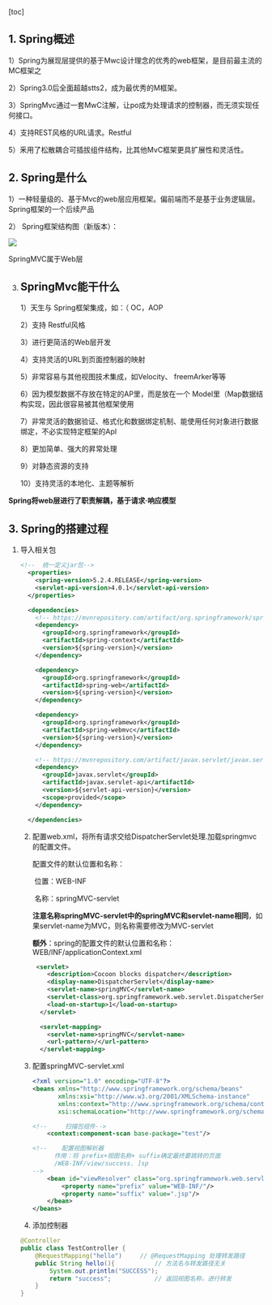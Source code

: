 [toc]

## 1. Spring概述

1）Spring为展现层提供的基于Mwc设计理念的优秀的web框架，是目前最主流的MC框架之

2）Spring3.0后全面超越stts2，成为最优秀的M框架。

3）SpringMvc通过一套MwC注解，让po成为处理请求的控制器，而无须实现任何接口。

4）支持REST风格的URL请求。Restful

5）釆用了松散耦合可插拔组件结构，比其他MvC框架更具扩展性和灵活性。

## 2. Spring是什么

1）一种轻量级的、基于Mvc的web层应用框架。偏前端而不是基于业务逻辑层。 Spring框架的一个后续产品

2） Spring框架结构图（新版本）：

![](https://pic.downk.cc/item/5e8d9748504f4bcb04252cfc.png)

SpringMVC属于Web层

3. ## SpringMvc能干什么

   1）天生与 Spring框架集成，如：（ OC，AOP

   2）支持 Restful风格

   3）进行更简洁的Web层开发

   4）支持灵活的URL到页面控制器的映射

   5）非常容易与其他视图技术集成，如Velocity、 freemArker等等

   6）因为模型数据不存放在特定的AP里，而是放在一个 Model里（Map数据结构实现，因此很容易被其他框架使用

   7）非常灵活的数据验证、格式化和数据绑定机制、能使用任何对象进行数据绑定，不必实现特定框架的ApI

   8）更加简单、强大的昇常处理

   9）对静态资源的支持

   10）支持灵活的本地化、主题等解析

**Spring将web层进行了职责解耦，基于请求·响应模型**

## 3. Spring的搭建过程

1. 导入相关包

   ```xml
   <!--  统一定义jar包-->
     <properties>
       <spring-version>5.2.4.RELEASE</spring-version>
       <servlet-api-version>4.0.1</servlet-api-version>
     </properties>
   
     <dependencies>
       <!-- https://mvnrepository.com/artifact/org.springframework/spring-context -->
       <dependency>
         <groupId>org.springframework</groupId>
         <artifactId>spring-context</artifactId>
         <version>${spring-version}</version>
       </dependency>
   
       <dependency>
         <groupId>org.springframework</groupId>
         <artifactId>spring-web</artifactId>
         <version>${spring-version}</version>
       </dependency>
   
       <dependency>
         <groupId>org.springframework</groupId>
         <artifactId>spring-webmvc</artifactId>
         <version>${spring-version}</version>
       </dependency>
   
       <!-- https://mvnrepository.com/artifact/javax.servlet/javax.servlet-api -->
       <dependency>
         <groupId>javax.servlet</groupId>
         <artifactId>javax.servlet-api</artifactId>
         <version>${servlet-api-version}</version>
         <scope>provided</scope>
       </dependency>
   
     </dependencies>
   ```

   2. 配置web.xml，将所有请求交给DispatcherServlet处理.加载springmvc的配置文件。

      配置文件的默认位置和名称：

      ​	位置：WEB-INF

      ​	名称：springMVC-servlet   

      ​	**注意名称springMVC-servlet中的springMVC和servlet-name相同**，如果servlet-name为MVC，则名称需要修改为MVC-servlet

      **额外**：spring的配置文件的默认位置和名称：WEB/INF/applicationContext.xml

      ```xml
       <servlet>
          <description>Cocoon blocks dispatcher</description>
          <display-name>DispatcherServlet</display-name>
          <servlet-name>springMVC</servlet-name>
          <servlet-class>org.springframework.web.servlet.DispatcherServlet</servlet-class>
          <load-on-startup>1</load-on-startup>
        </servlet>
      
        <servlet-mapping>
          <servlet-name>springMVC</servlet-name>
          <url-pattern>/</url-pattern>
        </servlet-mapping>
      ```

   3. 配置springMVC-servlet.xml

      ```xml
      <?xml version="1.0" encoding="UTF-8"?>
      <beans xmlns="http://www.springframework.org/schema/beans"
             xmlns:xsi="http://www.w3.org/2001/XMLSchema-instance"
             xmlns:context="http://www.springframework.org/schema/context"
             xsi:schemaLocation="http://www.springframework.org/schema/beans http://www.springframework.org/schema/beans/spring-beans.xsd http://www.springframework.org/schema/tool http://www.springframework.org/schema/tool/spring-tool.xsd http://www.springframework.org/schema/context https://www.springframework.org/schema/context/spring-context.xsd">
      
      <!--     扫描包组件-->
          <context:component-scan base-package="test"/>
      
      <!--    配置视图解析器
      		作用：将 prefix+视图名称+ suffix确定最终要跳转的页面
      		/WEB-INF/view/success. ]sp
      -->
          <bean id="viewResolver" class="org.springframework.web.servlet.view.InternalResourceViewResolver">
              <property name="prefix" value="WEB-INF/"/>
              <property name="suffix" value=".jsp"/>
          </bean>
      </beans>
      
      ```

   4. 添加控制器

   ```java
   @Controller
   public class TestController {
       @RequestMapping("hello")		// @RequestMapping 处理转发路径
       public String hello(){			// 方法名与转发路径无关
           System.out.println("SUCCESS");
           return "success";			// 返回视图名称，进行转发
       }
   }
   
   ```

   
